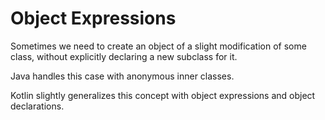 # Object Expressions
Sometimes we need to create an object of a slight modification of some class, without explicitly declaring a new subclass for it.

Java handles this case with anonymous inner classes.

Kotlin slightly generalizes this concept with object expressions and object declarations.
